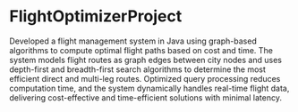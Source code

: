 # FlightOptimizerProject
Developed a flight management system in Java using graph-based algorithms to compute optimal flight paths based on cost and time. The system models flight routes as graph edges between city nodes and uses depth-first and breadth-first search algorithms to determine the most efficient direct and multi-leg routes. Optimized query processing reduces computation time, and the system dynamically handles real-time flight data, delivering cost-effective and time-efficient solutions with minimal latency.
